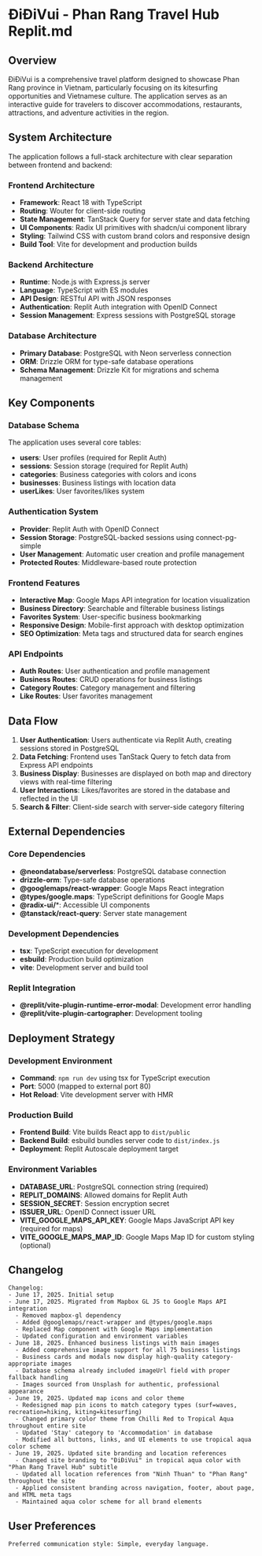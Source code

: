 # ĐiĐiVui - Phan Rang Travel Hub Replit.md

## Overview

ĐiĐiVui is a comprehensive travel platform designed to showcase Phan Rang province in Vietnam, particularly focusing on its kitesurfing opportunities and Vietnamese culture. The application serves as an interactive guide for travelers to discover accommodations, restaurants, attractions, and adventure activities in the region.

## System Architecture

The application follows a full-stack architecture with clear separation between frontend and backend:

### Frontend Architecture
- **Framework**: React 18 with TypeScript
- **Routing**: Wouter for client-side routing
- **State Management**: TanStack Query for server state and data fetching
- **UI Components**: Radix UI primitives with shadcn/ui component library
- **Styling**: Tailwind CSS with custom brand colors and responsive design
- **Build Tool**: Vite for development and production builds

### Backend Architecture
- **Runtime**: Node.js with Express.js server
- **Language**: TypeScript with ES modules
- **API Design**: RESTful API with JSON responses
- **Authentication**: Replit Auth integration with OpenID Connect
- **Session Management**: Express sessions with PostgreSQL storage

### Database Architecture
- **Primary Database**: PostgreSQL with Neon serverless connection
- **ORM**: Drizzle ORM for type-safe database operations
- **Schema Management**: Drizzle Kit for migrations and schema management

## Key Components

### Database Schema
The application uses several core tables:
- **users**: User profiles (required for Replit Auth)
- **sessions**: Session storage (required for Replit Auth)
- **categories**: Business categories with colors and icons
- **businesses**: Business listings with location data
- **userLikes**: User favorites/likes system

### Authentication System
- **Provider**: Replit Auth with OpenID Connect
- **Session Storage**: PostgreSQL-backed sessions using connect-pg-simple
- **User Management**: Automatic user creation and profile management
- **Protected Routes**: Middleware-based route protection

### Frontend Features
- **Interactive Map**: Google Maps API integration for location visualization
- **Business Directory**: Searchable and filterable business listings
- **Favorites System**: User-specific business bookmarking
- **Responsive Design**: Mobile-first approach with desktop optimization
- **SEO Optimization**: Meta tags and structured data for search engines

### API Endpoints
- **Auth Routes**: User authentication and profile management
- **Business Routes**: CRUD operations for business listings
- **Category Routes**: Category management and filtering
- **Like Routes**: User favorites management

## Data Flow

1. **User Authentication**: Users authenticate via Replit Auth, creating sessions stored in PostgreSQL
2. **Data Fetching**: Frontend uses TanStack Query to fetch data from Express API endpoints
3. **Business Display**: Businesses are displayed on both map and directory views with real-time filtering
4. **User Interactions**: Likes/favorites are stored in the database and reflected in the UI
5. **Search & Filter**: Client-side search with server-side category filtering

## External Dependencies

### Core Dependencies
- **@neondatabase/serverless**: PostgreSQL database connection
- **drizzle-orm**: Type-safe database operations
- **@googlemaps/react-wrapper**: Google Maps React integration
- **@types/google.maps**: TypeScript definitions for Google Maps
- **@radix-ui/***: Accessible UI components
- **@tanstack/react-query**: Server state management

### Development Dependencies
- **tsx**: TypeScript execution for development
- **esbuild**: Production build optimization
- **vite**: Development server and build tool

### Replit Integration
- **@replit/vite-plugin-runtime-error-modal**: Development error handling
- **@replit/vite-plugin-cartographer**: Development tooling

## Deployment Strategy

### Development Environment
- **Command**: `npm run dev` using tsx for TypeScript execution
- **Port**: 5000 (mapped to external port 80)
- **Hot Reload**: Vite development server with HMR

### Production Build
- **Frontend Build**: Vite builds React app to `dist/public`
- **Backend Build**: esbuild bundles server code to `dist/index.js`
- **Deployment**: Replit Autoscale deployment target

### Environment Variables
- **DATABASE_URL**: PostgreSQL connection string (required)
- **REPLIT_DOMAINS**: Allowed domains for Replit Auth
- **SESSION_SECRET**: Session encryption secret
- **ISSUER_URL**: OpenID Connect issuer URL
- **VITE_GOOGLE_MAPS_API_KEY**: Google Maps JavaScript API key (required for maps)
- **VITE_GOOGLE_MAPS_MAP_ID**: Google Maps Map ID for custom styling (optional)

## Changelog
```
Changelog:
- June 17, 2025. Initial setup
- June 17, 2025. Migrated from Mapbox GL JS to Google Maps API integration
  - Removed mapbox-gl dependency
  - Added @googlemaps/react-wrapper and @types/google.maps
  - Replaced Map component with Google Maps implementation
  - Updated configuration and environment variables
- June 18, 2025. Enhanced business listings with main images
  - Added comprehensive image support for all 75 business listings
  - Business cards and modals now display high-quality category-appropriate images
  - Database schema already included imageUrl field with proper fallback handling
  - Images sourced from Unsplash for authentic, professional appearance
- June 19, 2025. Updated map icons and color theme
  - Redesigned map pin icons to match category types (surf=waves, recreation=hiking, kiting=kitesurfing)
  - Changed primary color theme from Chilli Red to Tropical Aqua throughout entire site
  - Updated 'Stay' category to 'Accommodation' in database
  - Modified all buttons, links, and UI elements to use tropical aqua color scheme
- June 19, 2025. Updated site branding and location references
  - Changed site branding to "ĐiĐiVui" in tropical aqua color with "Phan Rang Travel Hub" subtitle
  - Updated all location references from "Ninh Thuan" to "Phan Rang" throughout the site
  - Applied consistent branding across navigation, footer, about page, and HTML meta tags
  - Maintained aqua color scheme for all brand elements
```

## User Preferences
```
Preferred communication style: Simple, everyday language.
```